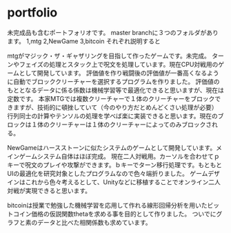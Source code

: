 # portfolio
未完成品も含むポートフォリオです。
master branchに３つのフォルダがあります。
1,mtg
2,NewGame
3,bitcoin
それぞれ説明すると

mtgがマジック・ザ・ギャザリングを目指して作ったゲームです。未完成。
ターンやフェイズの処理とスタック上で呪文を処理しています。現在CPU対戦用のゲームとして開発しています。
評価値を作り戦闘後の評価値が一番高くなるように自動でブロッククリーチャーを選択するプログラムを作りました。
評価値のもととなるデータに係る係数は機械学習等で最適化できると思いますが、現在は定数です。
本家MTGでは複数クリーチャーで１体のクリーチャーをブロックできますが、技術的に頓挫していて（今のやり方だとめんどくさい処理が必要）
行列同士の計算やテンソルの処理を学べば楽に実装できると思います。現在のブロックは１体のクリーチャーは１体のクリーチャーによってのみブロックされる。

NewGameはハースストーンに似たシステムのゲームとして開発しています。メインゲームシステム自体はほぼ完成。
現在二人対戦用。カーソルを合わせてｐキーで呪文のプレイや攻撃ができます。ｂキーでターン移行処理です。もともとUIの最適化を研究対象としたプログラムなので色々端折りました。
ゲームデザインはこれから色々考えるとして、Unityなどに移植することでオンライン二人対戦が実現できると思います。

bitcoinは授業で勉強した機械学習を応用して作れる線形回帰分析を用いたビットコイン価格の仮説関数thetaを求める事を目的として作りました。
ついでにグラフと素のデータと比べた相関係数も求めています。



